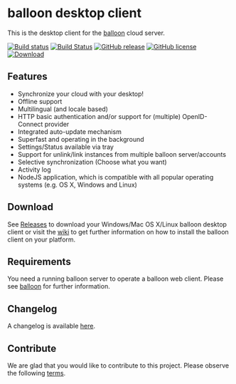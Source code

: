 # balloon desktop client

This is the desktop client for the [balloon](https://github.com/gyselroth/balloon) cloud server.

[![Build status](https://ci.appveyor.com/api/projects/status/ym07006bvsrjo698?svg=true)](https://ci.appveyor.com/project/raffis/balloon-client-desktop)
[![Build Status](https://travis-ci.org/gyselroth/balloon-client-desktop.svg?branch=master)](https://travis-ci.org/gyselroth/balloon-client-desktop)
[![GitHub release](https://img.shields.io/github/release/gyselroth/balloon-client-desktop.svg)](https://github.com/gyselroth/balloon-client-desktop/releases)
[![GitHub license](https://img.shields.io/badge/license-GPL-blue.svg)](https://raw.githubusercontent.com/gyselroth/balloon-client-desktop/master/LICENSE) 
 [ ![Download](https://api.bintray.com/packages/gyselroth/balloon/balloon-client-desktop/images/download.svg) ](https://bintray.com/gyselroth/balloon/balloon-client-desktop/_latestVersion) 

## Features

* Synchronize your cloud with your desktop!
* Offline support
* Multilingual (and locale based)
* HTTP basic authentication and/or support for (multiple) OpenID-Connect provider
* Integrated auto-update mechanism
* Superfast and operating in the background
* Settings/Status available via tray
* Support for unlink/link instances from multiple balloon server/accounts
* Selective synchronization (Choose what you want)
* Activity log
* NodeJS application, which is compatible with all popular operating systems (e.g. OS X, Windows and Linux)

## Download
See [Releases](https://github.com/gyselroth/balloon-client-desktop/releases) to download your Windows/Mac OS X/Linux balloon desktop client or visit the [wiki](https://github.com/gyselroth/balloon-client-desktop/wiki/Installation) to get further information on how to install the balloon client on your platform.

## Requirements
You need a running balloon server to operate a balloon web client. Please see [balloon](https://github.com/gyselroth/balloon) for further information.

## Changelog
A changelog is available [here](https://github.com/gyselroth/balloon-client-desktop/blob/master/CHANGELOG.md).

## Contribute
We are glad that you would like to contribute to this project. Please observe the following [terms](https://github.com/gyselroth/balloon-client-desktop/blob/master/CONTRIBUTING.md).
